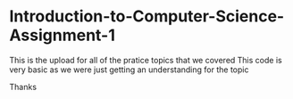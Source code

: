 # Introduction-to-Computer-Science-Assignment-1

This is the upload for all of the pratice topics that we covered
This code is very basic as we were just getting an understanding for the topic

Thanks
